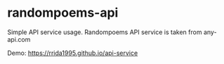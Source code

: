 # randompoems-api
Simple API service usage.
Randompoems API service is taken from any-api.com

Demo: https://rrida1995.github.io/api-service
